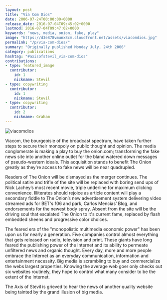 ```yaml
---
layout: post
title: "Via Com Dios"
date: 2006-07-24T00:00:00+0000
release_date: 2016-07-04T09:45:02+0000
lastmod: 2016-07-04T09:47:02+0000
keywords: "news, media, onion, fake, play"
image: "https://d3e878vmunx8cm.cloudfront.net/assets/viacomdios.jpg"
permalink: "/p/via-com-dios/"
summary: "Originally published Monday July, 24th 2006"
category: publications
hashtag: "#axisofstevil_via-com-dios"
contributions:
- type: featured_image
  contributor:
    id: 1
    nickname: Stevil
- type: copywriting
  contributor:
    id: 1
    nickname: Stevil
- type: copywriting
  contributor:
    id: 2
    nickname: Graham
---
```


[Id_1]: https://d3e878vmunx8cm.cloudfront.net/assets/viacomdios.jpg "viacomdios"
![viacomdios][Id_1]

Viacom, the bourgeoisie of the broadcast spectrum, have taken further steps to secure their monopoly on public thought and opinion. The media conglomerate is making a play to buy the onion.com; transforming the fake news site into another online outlet for the bland watered down messages of pseudo-western ideals. This acquisition stands to benefit The Onion greatly as they're access to fake news will be near quadrupled.
            
Readers of The Onion will be dismayed as the merger continues.  The political satire and trifle of the site will be replaced with boring send ups of Nick Lachey’s most recent movie, triple underline for maximum clicking convenience. Illiterates should rejoice as article content will play a secondary fiddle to The Onion’s new advertisement system delivering video streamed ads for BET's 106 and park, Carlos Mencias’ Blog, and endorsements for the newest body spray.  Absent from the site will be the driving soul that escalated The Onion to it's current fame, replaced by flash embedded sheens and progressive color choices.
            
The feared era of the "monopolistic multimedia economic power" has been upon us for nearly a generation. Five companies control almost everything that gets released on radio, television and print. These giants have long feared the publishing power of the Internet and its ability to permeate unfiltered news and organic thought. Every day, more and more people embrace the Internet as an everyday communication, information and entertainment necessity. Big media is scrambling to buy and commercialize the webs largest properties. Knowing the average web goer only checks out six websites routinely, they hope to control what many consider to be the extent of the Internet.

The Axis of Stevil is grieved to hear the news of another quality website being tainted by the grand illusion of big media.
